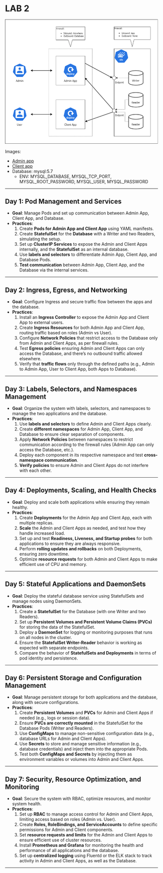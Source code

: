 # LAB 2

![Diagram](./drawio.png)

Images:

- [Admin app](./image.client-web/)
- [Client app](./image.client-result/)
- Database: mysql:5.7
  - ENV: MYSQL_DATABASE, MYSQL_TCP_PORT, MYSQL_ROOT_PASSWORD, MYSQL_USER, MYSQL_PASSWORD

---

## Day 1: Pod Management and Services

- **Goal**: Manage Pods and set up communication between Admin App, Client App, and Database.
- **Practices**:
  1. Create **Pods for Admin App and Client App** using YAML manifests.
  2. Create **StatefulSet** for the **Database** with a Writer and two Readers, simulating the setup.
  3. Set up **ClusterIP Services** to expose the Admin and Client Apps internally, and the **StatefulSet** as an internal database.
  4. Use **labels and selectors** to differentiate Admin App, Client App, and Database Pods.
  5. **Test communication** between Admin App, Client App, and the Database via the internal services.

---

## Day 2: Ingress, Egress, and Networking

- **Goal**: Configure Ingress and secure traffic flow between the apps and the database.
- **Practices**:
  1. Install an **Ingress Controller** to expose the Admin App and Client App to external users.
  2. Create **Ingress Resources** for both Admin App and Client App, routing traffic based on roles (Admin vs User).
  3. Configure **Network Policies** that restrict access to the Database only from Admin and Client Apps, as per firewall rules.
  4. Test **Egress policies** ensuring Admin and Client Apps can only access the Database, and there’s no outbound traffic allowed elsewhere.
  5. Verify that **traffic flows** only through the defined paths (e.g., Admin to Admin App, User to Client App, both Apps to Database).

---

## Day 3: Labels, Selectors, and Namespaces Management

- **Goal**: Organize the system with labels, selectors, and namespaces to manage the two applications and the database.
- **Practices**:
  1. Use **labels and selectors** to define Admin and Client Apps clearly.
  2. Create **different namespaces** for Admin App, Client App, and Database to ensure clear separation of components.
  3. Apply **Network Policies** between namespaces to restrict communication according to the firewall rules (Admin App can only access the Database, etc.).
  4. Deploy each component in its respective namespace and test **cross-namespace communication**.
  5. **Verify policies** to ensure Admin and Client Apps do not interfere with each other.

---

## Day 4: Deployments, Scaling, and Health Checks

- **Goal**: Deploy and scale both applications while ensuring they remain healthy.
- **Practices**:
  1. Create **Deployments** for the Admin App and Client App, each with multiple replicas.
  2. **Scale** the Admin and Client Apps as needed, and test how they handle increased load.
  3. Set up and test **Readiness, Liveness, and Startup probes** for both applications to ensure they are always responsive.
  4. Perform **rolling updates and rollbacks** on both Deployments, ensuring zero downtime.
  5. Optimize **resource requests** for both Admin and Client Apps to make efficient use of CPU and memory.

---

## Day 5: Stateful Applications and DaemonSets

- **Goal**: Deploy the stateful database service using StatefulSets and manage nodes using DaemonSets.
- **Practices**:
  1. Create a **StatefulSet** for the Database (with one Writer and two Readers).
  2. Set up **Persistent Volumes and Persistent Volume Claims (PVCs)** for storing the data of the StatefulSet.
  3. Deploy a **DaemonSet** for logging or monitoring purposes that runs on all nodes in the cluster.
  4. Ensure the **StatefulSet Writer-Reader** behavior is working as expected with separate endpoints.
  5. Compare the behavior of **StatefulSets and Deployments** in terms of pod identity and persistence.

---

## Day 6: Persistent Storage and Configuration Management

- **Goal**: Manage persistent storage for both applications and the database, along with secure configurations.
- **Practices**:
  1. Create **Persistent Volumes** and **PVCs** for Admin and Client Apps if needed (e.g., logs or session data).
  2. Ensure **PVCs are correctly mounted** in the StatefulSet for the Database Pods (Writer and Readers).
  3. Use **ConfigMaps** to manage non-sensitive configuration data (e.g., database URLs for Admin and Client Apps).
  4. Use **Secrets** to store and manage sensitive information (e.g., database credentials) and inject them into the appropriate Pods.
  5. Test both **ConfigMaps and Secrets** by injecting them as environment variables or volumes into Admin and Client Apps.

---

## Day 7: Security, Resource Optimization, and Monitoring

- **Goal**: Secure the system with RBAC, optimize resources, and monitor system health.
- **Practices**:
  1. Set up **RBAC** to manage access control for Admin and Client Apps, limiting access based on roles (Admin vs. User).
  2. Create **Roles, RoleBindings, and ServiceAccounts** to define specific permissions for Admin and Client components.
  3. Set **resource requests and limits** for the Admin and Client Apps to ensure efficient use of cluster resources.
  4. Install **Prometheus and Grafana** for monitoring the health and performance of all applications and the database.
  5. Set up **centralized logging** using Fluentd or the ELK stack to track activity in Admin and Client Apps, as well as the Database.

---
